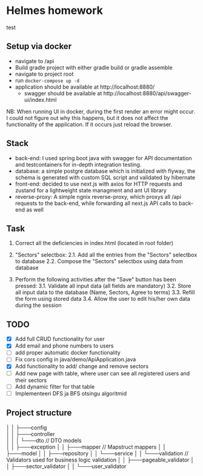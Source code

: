 # Helmes homework
test
## Setup via docker
- navigate to /api
- Build gradle project with either gradle build or gradle assemble
- navigate to project root
- run ``docker-compose up -d``
- application should be available at http://localhost:8880/
    - swagger should be available at http://localhost:8880/api/swagger-ui/index.html

NB: When running UI in docker, during the first render an error might occur. I could not figure out why this happens, but it does not affect the functionality of the application.
If it occurs just reload the browser. 

## Stack
- back-end: I used spring boot java with swagger for API documentation and testcontainers for in-depth integration testing.
- database: a simple postgre database which is initialized with flyway, the schema is generated with custom SQL script and validated by hibernate
- front-end: decided to use next.js with axios for HTTP requests and zustand for a lightweight state managment and ant UI library
- reverse-proxy: A simple ngnix reverse-proxy, which proxys all /api requests to the back-end, while forwarding all next.js API calls to back-end as well

## Task
1. Correct all the deficiencies in index.html (located in root folder)

2. "Sectors" selectbox:
   2.1. Add all the entries from the "Sectors" selectbox to database
   2.2. Compose the "Sectors" selectbox using data from database

3. Perform the following activities after the "Save" button has been pressed:
   3.1. Validate all input data (all fields are mandatory)
   3.2. Store all input data to the database (Name, Sectors, Agree to terms)
   3.3. Refill the form using stored data
   3.4. Allow the user to edit his/her own data during the session

## TODO
- [x] Add full CRUD functionality for user
- [x] Add email and phone numbers to users
- [ ] add proper automatic docker functionality
- [ ] Fix cors config in java/demo/ApiApplication.java
- [x] Add functionality to add/ change and remove sectors
- [ ] Add new page with table, where user can see all registered users and their sectors
- [ ] Add dynamic filter for that table
- [ ] Implementeeri DFS ja BFS otsingu algoritmid

## Project structure
│   │       ├───config                                                  
│   │       ├───controller                                              
│   │       │   └───dto                         // DTO models                        
│   │       ├───exception
│   │       ├───mapper                          // Mapstruct mappers
│   │       ├───model
│   │       ├───repository
│   │       └───service
│   │           └───validation                  // Validators used for business logic validation 
│   │               ├───pageable_validator
│   │               ├───sector_validator
│   │               └───user_validator
